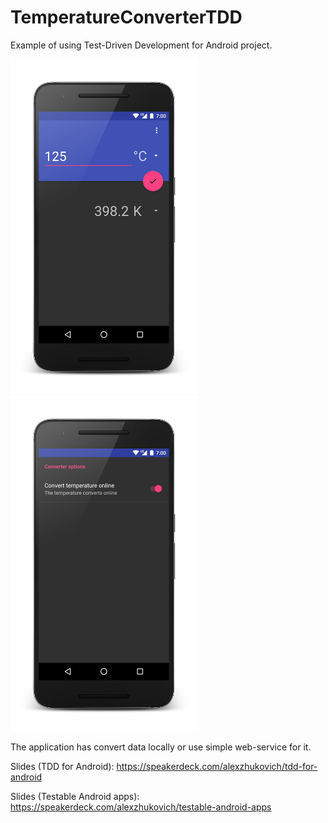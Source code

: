 # TemperatureConverterTDD

Example of using Test-Driven Development for Android project.

<img src="https://github.com/AlexZhukovich/TemperatureConverterTDD/blob/master/screens/main_screen.png" width="300px" height="536px" />
<img src="https://github.com/AlexZhukovich/TemperatureConverterTDD/blob/master/screens/settings_screen.png" width="300px" height="536px" />

The application has convert data locally or use simple web-service for it.

Slides (TDD for Android): https://speakerdeck.com/alexzhukovich/tdd-for-android

Slides (Testable Android apps): https://speakerdeck.com/alexzhukovich/testable-android-apps

